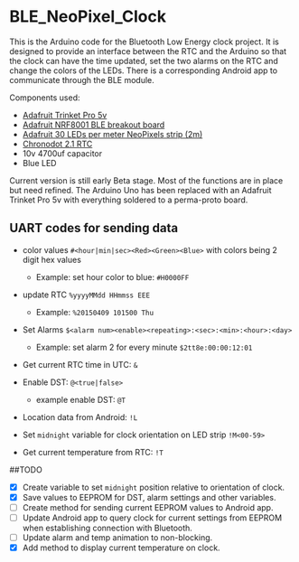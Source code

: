 # BLE_NeoPixel_Clock

This is the Arduino code for the Bluetooth Low Energy clock project. It is designed to provide an interface between the RTC and the Arduino so that the clock can have the time updated, set the two alarms on the RTC and change the colors of the LEDs. There is a corresponding Android app to communicate through the BLE module.

Components used: 
* <a href="https://www.adafruit.com/products/2000">Adafruit Trinket Pro 5v</a>
* <a href="https://www.adafruit.com/products/1697">Adafruit NRF8001 BLE breakout board</a>
* <a href="https://www.adafruit.com/products/1460">Adafruit 30 LEDs per meter NeoPixels strip (2m)</a>
* <a href="http://macetech.com/store/index.php?main_page=product_info&products_id=8">Chronodot 2.1 RTC</a>
* 10v 4700uf capacitor
* Blue LED


Current version is still early Beta stage. Most of the functions are in place but need refined. The Arduino Uno has been replaced with an Adafruit Trinket Pro 5v with everything soldered to a perma-proto board.

## UART codes for sending data
* color values `#<hour|min|sec><Red><Green><Blue>` with colors being 2 digit hex values
  - Example: set hour color to blue: `#H0000FF`
* update RTC `%yyyyMMdd HHmmss EEE`
  - Example: `%20150409 101500 Thu`

* Set Alarms `$<alarm num><enable><repeating>:<sec>:<min>:<hour>:<day>`
  - Example: set alarm 2 for every minute `$2tt8e:00:00:12:01`

* Get current RTC time in UTC: `&`

* Enable DST: `@<true|false>`
  - example enable DST: `@T`

* Location data from Android: `!L`
* Set `midnight` variable for clock orientation on LED strip `!M<00-59>`
* Get current temperature from RTC: `!T`

##TODO
* [x] Create variable to set `midnight` position relative to orientation of clock.
* [X] Save values to EEPROM for DST, alarm settings and other variables.
* [ ] Create method for sending current EEPROM values to Android app.
* [ ] Update Android app to query clock for current settings from EEPROM when establishing connection with Bluetooth.
* [ ] Update alarm and temp animation to non-blocking.
* [x] Add method to display current temperature on clock.